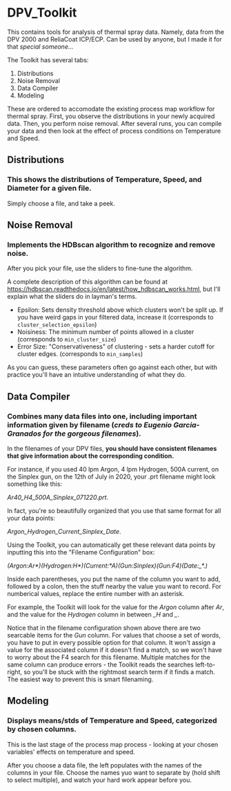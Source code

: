 # DPV_Toolkit
This contains tools for analysis of thermal spray data. Namely, data from the DPV 2000 and ReliaCoat ICP/ECP. Can be used by anyone, but I made it for that *special someone...*

The Toolkit has several tabs:
1. Distributions
2. Noise Removal
3. Data Compiler
4. Modeling

These are ordered to accomodate the existing process map workflow for thermal spray. First, you observe the distributions in your newly acquired data. Then, you perform noise removal. After several runs, you can compile your data and then look at the effect of process conditions on Temperature and Speed.
## Distributions

### This shows the distributions of Temperature, Speed, and Diameter for a given file. 
Simply choose a file, and take a peek.

## Noise Removal

### Implements the HDBscan algorithm to recognize and remove noise. 

After you pick your file, use the sliders to fine-tune the algorithm. 

A complete description of this algorithm can be found at https://hdbscan.readthedocs.io/en/latest/how_hdbscan_works.html, but I'll explain what the sliders do in layman's terms.

* Epsilon: Sets density threshold above which clusters won't be split up. If you have weird gaps in your filtered data, increase it (corresponds to `cluster_selection_epsilon`)
* Noisiness: The minimum number of points allowed in a cluster (corresponds to `min_cluster_size`)
* Error Size: "Conservativeness" of clustering - sets a harder cutoff for cluster edges. (corresponds to `min_samples`)

As you can guess, these parameters often go against each other, but with practice you'll have an intuitive understanding of what they do.

## Data Compiler

### Combines many data files into one, including important information given by filename (*creds to Eugenio Garcia-Granados for the gorgeous filenames*).

In the filenames of your DPV files, **you should have consistent filenames that give information about the corresponding condition.** 

For instance, if you used 40 lpm Argon, 4 lpm Hydrogen, 500A current, on the Sinplex gun, on the 12th of July in 2020, your .prt filename might look something like this: 

*Ar40_H4_500A_Sinplex_071220.prt*. 

In fact, you're so beautifully organized that you use that same format for all your data points: 

*Argon_Hydrogen_Current_Sinplex_Date*.

Using the Toolkit, you can automatically get these relevant data points by inputting this into the "Filename Configuration" box:

*(Argon:Ar\*)(Hydrogen:_H\*_)(Current:_\*A_)(Gun:Sinplex)(Gun:F4)(Date:_\*.)*

Inside each parentheses, you put the name of the column you want to add, followed by a colon, then the stuff nearby the value you want to record. For numberical values, replace the entire number with an asterisk. 

For example, the Toolkit will look for the value for the *Argon* column after *Ar*, and the value for the *Hydrogen* column in between *_H* and *_*.

Notice that in the filename configuration shown above there are two searcable items for the *Gun* column. For values that choose a set of words, you have to put in every possible option for that column. It won't assign a value for the associated column if it doesn't find a match, so we won't have to worry about the F4 search for this filename.
Multiple matches for the same column can produce errors - the Toolkit reads the searches left-to-right, so you'll be stuck with the rightmost search term if it finds a match. The easiest way to prevent this is smart filenaming. 


## Modeling

### Displays means/stds of Temperature and Speed, categorized by chosen columns.

This is the last stage of the process map process - looking at your chosen variables' effects on temperature and speed.

After you choose a data file, the left populates with the names of the columns in your file. Choose the names yuo want to separate by (hold shift to select multiple), and watch your hard work appear before you. 
